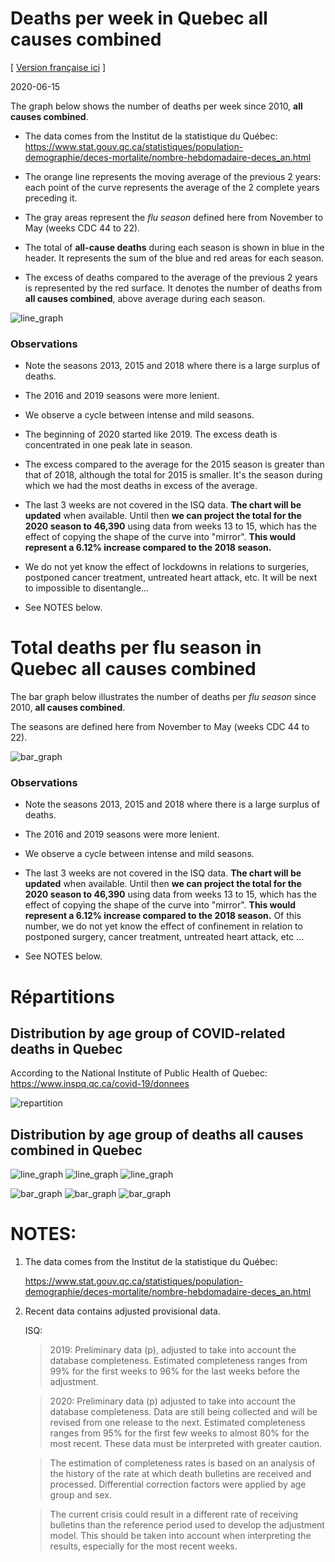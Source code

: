 # Deaths per week in Quebec **all causes combined**
[ [Version française ici](README.md) ]

2020-06-15

The graph below shows the number of deaths per week since 2010,
**all causes combined**.

- The data comes from the Institut de la statistique du Québec: https://www.stat.gouv.qc.ca/statistiques/population-demographie/deces-mortalite/nombre-hebdomadaire-deces_an.html
- The orange line represents the moving average of the previous 2 years: each
   point of the curve represents the average of the 2 complete years preceding it.

- The gray areas represent the *flu season* defined here from November to May
   (weeks CDC 44 to 22).

- The total of **all-cause deaths** during each season is shown in blue in the
   header. It represents the sum of the blue and red areas for each season.

- The excess of deaths compared to the average of the previous 2 years is
   represented by the red surface. It denotes the number of deaths from **all causes
   combined**, above average during each season.


![line_graph](line_graph.png)


### Observations

- Note the seasons 2013, 2015 and 2018 where there is a large surplus of deaths.

- The 2016 and 2019 seasons were more lenient.

- We observe a cycle between intense and mild seasons.

- The beginning of 2020 started like 2019. The excess death is concentrated in
   one peak late in season.

- The excess compared to the average for the 2015 season is greater than that of
   2018, although the total for 2015 is smaller. It's the season during which we
   had the most deaths in excess of the average.

- The last 3 weeks are not covered in the ISQ data. **The chart will be updated** 
  when available. Until then **we can project the total for the 2020 season to
   46,390** using data from weeks 13 to 15, which has the effect of copying the
   shape of the curve into "mirror". **This would represent a 6.12% increase
   compared to the 2018 season.**  
   
- We do not yet know the effect of lockdowns in relations to surgeries,
   postponed cancer treatment, untreated heart attack, etc. It will be
   next to impossible to disentangle...
   
- See NOTES below.


# Total deaths per flu season in Quebec **all causes combined**

The bar graph below illustrates the number of deaths per *flu season* since 2010, **all causes combined**.

The seasons are defined here from November to May (weeks CDC 44 to 22).


![bar_graph](bar_graph.png)


### Observations

- Note the seasons 2013, 2015 and 2018 where there is a large surplus of deaths.

- The 2016 and 2019 seasons were more lenient.

- We observe a cycle between intense and mild seasons.

- The last 3 weeks are not covered in the ISQ data. **The chart will be updated** 
  when available. Until then **we can project the total for the 2020 season to
   46,390** using data from weeks 13 to 15, which has the effect of copying the
   shape of the curve into "mirror". **This would represent a 6.12% increase
   compared to the 2018 season.**  Of this number, we do not yet know the effect
   of confinement in relation to postponed surgery, cancer treatment, untreated
   heart attack, etc ...
  
- See NOTES below.


# Répartitions

## Distribution by age group of **COVID-related** deaths in Quebec

According to the National Institute of Public Health of Quebec: https://www.inspq.qc.ca/covid-19/donnees

![repartition](repartition_groupe_age.png)


## Distribution by age group of deaths **all causes combined** in Quebec

![line_graph](line_graph_70_ans_et_plus.png)
![line_graph](line_graph_50-69_ans.png)
![line_graph](line_graph_0-49_ans.png)

![bar_graph](bar_graph_70_ans_et_plus.png)
![bar_graph](bar_graph_50-69_ans.png)
![bar_graph](bar_graph_0-49_ans.png)




# NOTES:
1) The data comes from the Institut de la statistique du Québec:
   
   https://www.stat.gouv.qc.ca/statistiques/population-demographie/deces-mortalite/nombre-hebdomadaire-deces_an.html

2) Recent data contains adjusted provisional data. 
   
    ISQ:

    > 2019: Preliminary data (p), adjusted to take into account the database
    > completeness. Estimated completeness ranges from 99% for the first weeks to
    > 96% for the last weeks before the adjustment.

    > 2020: Preliminary data (p) adjusted to take into account the database
    > completeness. Data are still being collected and will be revised from one
    > release to the next. Estimated completeness ranges from 95% for the first
    > few weeks to almost 80% for the most recent. These data must be interpreted
    > with greater caution.

    > The estimation of completeness rates is based on an analysis of the history
    > of the rate at which death bulletins are received and processed.
    > Differential correction factors were applied by age group and sex.

    > The current crisis could result in a different rate of receiving bulletins
    > than the reference period used to develop the adjustment model. This
    > should be taken into account when interpreting the results, especially for
    > the most recent weeks.



